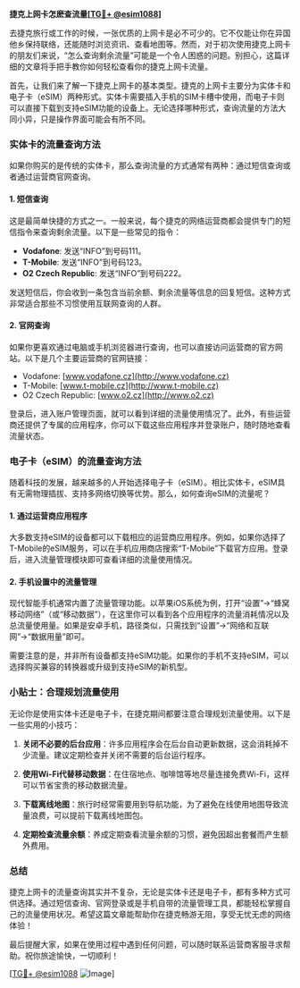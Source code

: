 **捷克上网卡怎麽查流量[[TG💪+ @esim1088](https://t.me/s/esim1088)]**

去捷克旅行或工作的时候，一张优质的上网卡是必不可少的。它不仅能让你在异国他乡保持联络，还能随时浏览资讯、查看地图等。然而，对于初次使用捷克上网卡的朋友们来说，“怎么查询剩余流量”可能是一个令人困惑的问题。别担心，这篇详细的文章将手把手教你如何轻松查看你的捷克上网卡流量。

首先，让我们来了解一下捷克上网卡的基本类型。捷克的上网卡主要分为实体卡和电子卡（eSIM）两种形式。实体卡需要插入手机的SIM卡槽中使用，而电子卡则可以直接下载到支持eSIM功能的设备上。无论选择哪种形式，查询流量的方法大同小异，只是操作界面可能会有所不同。

### 实体卡的流量查询方法

如果你购买的是传统的实体卡，那么查询流量的方式通常有两种：通过短信查询或者通过运营商官网查询。

#### 1. 短信查询

这是最简单快捷的方式之一。一般来说，每个捷克的网络运营商都会提供专门的短信指令来查询剩余流量。以下是一些常见的指令：

- **Vodafone**: 发送“INFO”到号码111。
- **T-Mobile**: 发送“INFO”到号码123。
- **O2 Czech Republic**: 发送“INFO”到号码222。

发送短信后，你会收到一条包含当前余额、剩余流量等信息的回复短信。这种方式非常适合那些不习惯使用互联网查询的人群。

#### 2. 官网查询

如果你更喜欢通过电脑或手机浏览器进行查询，也可以直接访问运营商的官方网站。以下是几个主要运营商的官网链接：

- Vodafone: [www.vodafone.cz](http://www.vodafone.cz)
- T-Mobile: [www.t-mobile.cz](http://www.t-mobile.cz)
- O2 Czech Republic: [www.o2.cz](http://www.o2.cz)

登录后，进入账户管理页面，就可以看到详细的流量使用情况了。此外，有些运营商还提供了专属的应用程序，你可以下载这些应用程序并登录账户，随时随地查看流量状态。

### 电子卡（eSIM）的流量查询方法

随着科技的发展，越来越多的人开始选择电子卡（eSIM）。相比实体卡，eSIM具有无需物理插拔、支持多网络切换等优势。那么，如何查询eSIM的流量呢？

#### 1. 通过运营商应用程序

大多数支持eSIM的设备都可以下载相应的运营商应用程序。例如，如果你选择了T-Mobile的eSIM服务，可以在手机应用商店搜索“T-Mobile”下载官方应用。登录后，进入流量管理模块即可查看详细的流量使用情况。

#### 2. 手机设置中的流量管理

现代智能手机通常内置了流量管理功能。以苹果iOS系统为例，打开“设置”→“蜂窝移动网络”（或“移动数据”），在这里你可以看到各个应用程序的流量消耗情况以及总流量使用量。如果是安卓手机，路径类似，只需找到“设置”→“网络和互联网”→“数据用量”即可。

需要注意的是，并非所有设备都支持eSIM功能。如果你的手机不支持eSIM，可以选择购买兼容的转换器或升级到支持eSIM的新机型。

### 小贴士：合理规划流量使用

无论你是使用实体卡还是电子卡，在捷克期间都要注意合理规划流量使用。以下是一些实用的小技巧：

1. **关闭不必要的后台应用**：许多应用程序会在后台自动更新数据，这会消耗掉不少流量。建议定期检查并关闭不需要的后台运行程序。
   
2. **使用Wi-Fi代替移动数据**：在住宿地点、咖啡馆等地尽量连接免费Wi-Fi，这样可以节省宝贵的移动数据流量。

3. **下载离线地图**：旅行时经常需要用到导航功能，为了避免在线使用地图导致流量浪费，可以提前下载离线地图包。

4. **定期检查流量余额**：养成定期查看流量余额的习惯，避免因超出套餐而产生额外费用。

### 总结

捷克上网卡的流量查询其实并不复杂，无论是实体卡还是电子卡，都有多种方式可供选择。通过短信查询、官网登录或是手机自带的流量管理工具，都能轻松掌握自己的流量使用状况。希望这篇文章能帮助你在捷克畅游无阻，享受无忧无虑的网络体验！

最后提醒大家，如果在使用过程中遇到任何问题，可以随时联系运营商客服寻求帮助。祝你旅途愉快，一切顺利！

[[TG💪+ @esim1088](https://t.me/s/esim1088) ![Image](https://i.postimg.cc/4NQfJmqS/Snipaste-2025-05-13-00-14-12.png)]